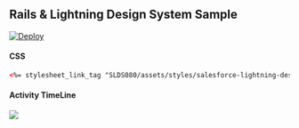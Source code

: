 ## Rails & Lightning Design System Sample
[![Deploy](https://www.herokucdn.com/deploy/button.png)](https://heroku.com/deploy?template=https://github.com/tyoshikawa1106/rails-lightning-system-design-sample)

#### CSS
```html
<%= stylesheet_link_tag "SLDS080/assets/styles/salesforce-lightning-design-system.min.css" %>
```

#### Activity TimeLine
<img src="http://f.st-hatena.com/images/fotolife/t/tyoshikawa1106/20150826/20150826225435.png?1440597284" />
